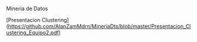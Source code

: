 Mineria de Datos

[Presentacion Clustering] (https://github.com/AlanZamMdrn/MineriaDts/blob/master/Presentacion_Clustering_Equipo2.pdf)
